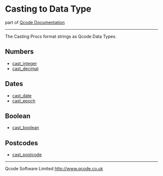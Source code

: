 Casting to Data Type
====================
part of [Qcode Documentation](index.md)

* * *

The Casting Procs format strings as Qcode Data Types.

Numbers
--------------------------
* [cast_integer] 
* [cast_decimal]

Dates
--------------------------
* [cast_date] 
* [cast_epoch]

Boolean
--------------------------
* [cast_boolean]

Postcodes
--------------------------
* [cast_postcode] 

[cast_integer]: procs/cast_integer.md 
[cast_decimal]: procs/cast_decimal.md
[cast_date]: procs/cast_date.md 
[cast_epoch]: procs/cast_epoch.md
[cast_boolean]: procs/cast_boolean.md
[cast_postcode]: procs/cast_postcode.md 

* * *

Qcode Software Limited <http://www.qcode.co.uk>